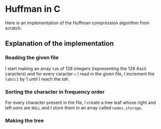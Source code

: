 # Huffman in C

Here is an implementation of the Huffman compression algorithm from scratch.

## Explanation of the implementation 

### Reading the given file

I start making an array `tab` of 128 integers (representing the 128 Ascii caracters) and for every caracter `c` I read in the given file, I increment the `tab[c]` by 1 until I reach the `EOF`.

### Sorting the character in frequency order

For every character present in the file, I create a tree leaf whose right and left sons are `NULL` and I store them in an array called `nodes_storage`.

### Making the tree


